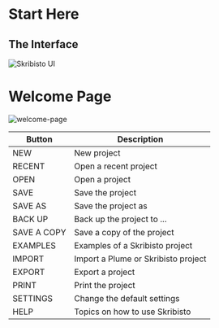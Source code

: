 # Start Here
## The Interface
![Skribisto UI](https://github.com/john89521/john89521.github.io/assets/124628804/8e071e09-938c-4099-9ed6-d05c72d5c288)


# Welcome Page
![welcome-page](https://github.com/john89521/john89521.github.io/assets/124628804/2ba3ce36-9bf1-4a13-bdb3-bc1ea3c44d0d)

| Button | Description |
|--------|-------------|
| NEW    | New project |
| RECENT | Open a recent project |
| OPEN   | Open a project |
| SAVE   | Save the project |
| SAVE AS | Save the project as |
| BACK UP | Back up the project to ... |
| SAVE A COPY | Save a copy of the project |
| EXAMPLES | Examples of a Skribisto project |
| IMPORT | Import a Plume or Skribisto project |
| EXPORT | Export a project |
| PRINT  | Print the project |
| SETTINGS | Change the default settings |
| HELP | Topics on how to use Skribisto |


